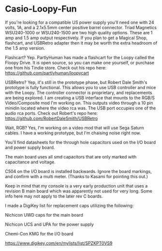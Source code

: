 # Casio-Loopy-Fun

If you're looking for a compatible US power supply you'll need one with 24 volts, 1A, and a 2.1x5.5mm center positive barrel connector. Triad Magnetics WSU240-1000 or WSU240-1500 are two high quality options. These are 1 amp and 1.5 amp output respectively. If you plan to get a Magical Shop, flashcart, and USBRetro adapter then it may be worth the extra headroom of the 1.5 amp version.

Flashcart? Yep. PartlyHuman has made a flashcart for the Loopy called the Floopy Drive. It is open source, so you can make one yourself, or purchase one from his Tindie store. Check out his repo here: https://github.com/partlyhuman/loopycart

USBRetro? Yep, it's still in the prototype phase, but Robert Dale Smith's prototype is fully functional. This allows you to use USB controller and mice with the Loopy. The controller connector is proprietary, and replacements are being explored. I am creating a USB interface that mounts to the RGB/S Video/Composite mod I'm working on. This outputs video through a 10 pin minidin located where the video rca was. The USB port occupies one of the audio rca ports. Check out Robert's repo here: https://github.com/RobertDaleSmith/USBRetro

Wait, RGB? Yes, I'm working on a video mod that will use Sega Saturn cables. I have a working prototype, but I'm chaising noise right now.

You'll find datasheets for the through hole capacitors used on the I/O board and power supply board.

The main board uses all smd capacitors that are only marked with capacitance and voltage.

C504 on the I/O board is installed backwards. Ignore the board markings, and confirm with a multi meter. (Thanks to Kasami for pointing this out.)

Keep in mind that my console is a very early production unit that uses a revision B main board
which was apparently not used for very long. Some info here may not apply to the later rev C boards.

I made a DigiKey list for replacement caps utilizing the following:

Nichicon UWD caps for the main board

Nichicon UCS and UPA for the power supply

Chemi-Con KMG for the I/O board

https://www.digikey.com/en/mylists/list/SPZKPT0VS9

